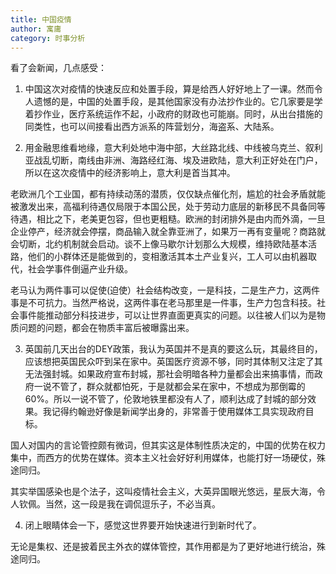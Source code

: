 ```yaml
---
title: 中国疫情
author: 寓庸
category: 时事分析
---
```

看了会新闻，几点感受：

1. 中国这次对疫情的快速反应和处置手段，算是给西人好好地上了一课。然而令人遗憾的是，中国的处置手段，是其他国家没有办法抄作业的。它几家要是学着抄作业，医疗系统运作不起，小政府的财政也可能崩。同时，从出台措施的同类性，也可以间接看出西方派系的阵营划分，海盗系、大陆系。

2. 用金融思维看地缘，意大利处地中海中部，大丝路北线、中线被乌克兰、叙利亚战乱切断，南线由非洲、海路经红海、埃及进欧陆，意大利正好处在门户，所以在这次疫情中的经济影响上，意大利是首当其冲。

老欧洲几个工业国，都有持续动荡的潜质，仅仅缺点催化剂，尴尬的社会矛盾就能被激发出来，高福利待遇仅局限于本国公民，处于劳动力底层的新移民不具备同等待遇，相比之下，老美更包容，但也更粗糙。欧洲的封闭排外是由内而外滴，一旦企业停产，经济就会停摆，商品输入就全靠亚洲了，如果万一再有变量呢？商路就会切断，北约机制就会启动。谈不上像马歇尔计划那么大规模，维持欧陆基本活路，他们的小群体还是能做到的，变相激活其本土产业复兴，工人可以由机器取代，社会学事件倒逼产业升级。

老马认为两件事可以促使(迫使）社会结构改变，一是科技，二是生产力，这两件事是不可抗力。当然严格说，这两件事在老马那里是一件事，生产力包含科技。社会事件能推动部分科技进步，可以让世界直面更真实的问题。以往被人们以为是物质问题的问题，都会在物质丰富后被曝露出来。

3. 英国前几天出台的DEY政策，我认为英国并不是真的要这么玩，其最终目的，应该想把英国民众吓到呆在家中。英国医疗资源不够，同时其体制又注定了其无法强封城。如果政府宣布封城，那社会明暗各种力量都会出来搞事情，而政府一说不管了，群众就都怕死，于是就都会呆在家中，不想成为那倒霉的60%。所以一说不管了，伦敦地铁里都没有人了，顺利达成了封城的部分效果。我记得约翰逊好像是新闻学出身的，非常善于使用媒体工具实现政府目标。

国人对国内的言论管控颇有微词，但其实这是体制性质决定的，中国的优势在权力集中，而西方的优势在媒体。资本主义社会好好利用媒体，也能打好一场硬仗，殊途同归。

其实举国感染也是个法子，这叫疫情社会主义，大英异国眼光悠远，星辰大海，令人钦佩。当然，这一段是我在调侃逗乐子，不必当真。

4. 闭上眼睛体会一下，感觉这世界要开始快速进行到新时代了。

 无论是集权、还是披着民主外衣的媒体管控，其作用都是为了更好地进行统治，殊途同归。
